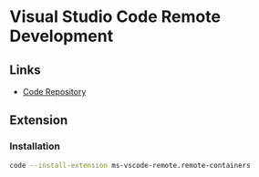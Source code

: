 # Visual Studio Code Remote Development

## Links

<!-- - [Code Repository](https://github.com/microsoft/vscode-dev-containers) -->
- [Code Repository](https://github.com/Microsoft/vscode-remote-release)

## Extension

### Installation

```sh
code --install-extension ms-vscode-remote.remote-containers
```
